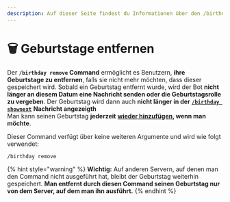 ```yaml
---
description: Auf dieser Seite findest du Informationen über den /birthday remove Command.
---
```


# 🗑 Geburtstage entfernen

Der **`/birthday remove` Command** ermöglicht es Benutzern, **ihre Geburtstage zu entfernen**, falls sie nicht mehr möchten, dass dieser gespeichert wird. Sobald ein Geburtstag entfernt wurde, wird der Bot **nicht länger an diesem Datum eine Nachricht senden oder die Geburtstagsrolle zu vergeben**. Der Geburtstag wird dann auch **nicht länger in der** [**`/birthday shownext`**](shownext.md) **Nachricht angezeigth**\
Man kann seinen Geburtstag **jederzeit** [**wieder hinzufügen**](add.md)**, wenn man möchte**.

Dieser Command verfügt über keine weiteren Argumente und wird wie folgt verwendet:

```
/birthday remove
```

{% hint style="warning" %}
**Wichtig:** Auf anderen Servern, auf denen man den Command nicht ausgeführt hat, bleibt der Geburtstag weiterhin gespeichert. **Man entfernt durch diesen Command seinen Geburtstag nur von dem Server, auf dem man ihn ausführt.**
{% endhint %}

